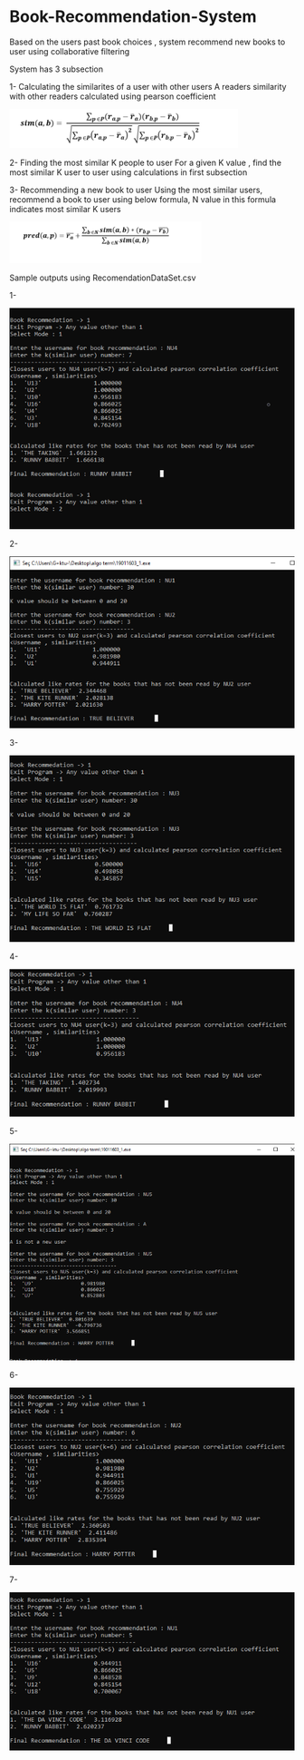 # Book-Recommendation-System
Based on the users past book choices , system recommend new books to user using collaborative filtering


System has 3 subsection

1- Calculating the similarites of a user with other users
  A readers similarity with other readers calculated using pearson coefficient
  
  ![](images/sim.png)
  
  
2- Finding the most similar K people to user
  For a given K value , find the most similar K user to user using calculations in first subsection
  
  
3- Recommending a new book to user
  Using the most similar users, recommend a book to user using below formula, N value in this formula indicates most similar K users
  
  ![](images/pred.png)
  

Sample outputs using RecomendationDataSet.csv

1- 

 ![](images/1.png)
 
2- 

 ![](images/2.png)
 
 
3- 

 ![](images/3.png)
 
 
 
 
4- 

 ![](images/4.png)
 
 
 
 5- 

 ![](images/5.png)
 
 
 
 
 6- 

 ![](images/6.png)
 
 
 
 7- 

 ![](images/7.png)

  
